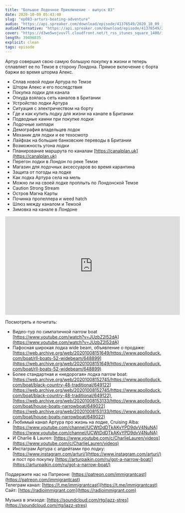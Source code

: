 ```yaml
---
title: "Большое Лодочное Приключение - выпуск 83"
date: 2020-10-09 05:43:40
slug: "ep083-arturs-boating-adventure"
audio: "https://api.spreaker.com/download/episode/41376549/2020_10_09_icast_ep083_arturs_boating_adventure.mp3"
audioAlternative: "https://api.spreaker.com/download/episode/41376549/2020_10_09_icast_ep083_arturs_boating_adventure.mp3"
cover: "https://d3wo5wojvuv7l.cloudfront.net/t_rss_itunes_square_1400/images.spreaker.com/original/6bcec17a98a71081eb560b6b19646c27.jpg"
length: 39496835
explicit: clean
tags: episode
---
```


Артур совершил свою самую большую покупку в жизни и теперь сплавляет ее по Темзе в сторону Лондона. Прямое включение с борта баржи во время шторма Алекс.
  
* Сплав новой лодки Артура по Темзе
* Шторм Алекс и его последствия  
* Покупка лодки для канала  
* Откуда взялась сеть каналов в Британии  
* Устройство лодки Артура  
* Ситуация с электричеством на борту  
* Где и как купить лодку для жизни на канале в Британии  
* Подводные камни при покупке лодки  
* Лодочные хиппари  
* Демография владельцев лодок  
* Механик для лодки и ее техосмотр  
* Лайфхак на большие банковские переводы в Британии  
* Возможность угона лодки  
* Планирование маршрута по каналам [https://canalplan.uk](https://canalplan.uk)  
* Перегон лодки в Лондон по реке Темзе  
* Магазин для лодочных аксессуаров во время карантина  
* Защита от погоды на лодке  
* Как лодка Артура села на мель  
* Можно ли на своей лодке проплыть по Лондонской Темзе  
* Caution Strong Stream  
* Остров Магна Карты  
* Починка пропеллера и weed hatch  
* Шлюз между каналом и Темзой  
* Зимовка на канале в Лондоне

<div class="fixed-aspect-wrapper">
  <iframe width="560" height="315" src="https://www.youtube.com/embed/-Z0loCcow8o" frameborder="0" allow="accelerometer; autoplay; clipboard-write; encrypted-media; gyroscope; picture-in-picture" allowfullscreen></iframe>
</div>
  
Посмотреть и почитать:
  
* Видео-тур по симпатичной narrow boat [https://www.youtube.com/watch?v=JUzbZ2l52dA](https://www.youtube.com/watch?v=JUzbZ2l52dA)  
* Пафосная широкая лодка wide beam, объявление о продаже: [https://web.archive.org/web/20201008151649/https://www.apolloduck.com/boat/rll-boats-52-widebeam/648899](https://web.archive.org/web/20201008151649/https://www.apolloduck.com/boat/rll-boats-52-widebeam/648899)  
* Более стандартная и «недорогая» лодка narrow boat: [https://web.archive.org/web/20201008152745/https://www.apolloduck.com/boat/black-country-48-traditional/649122](https://web.archive.org/web/20201008152745/https://www.apolloduck.com/boat/black-country-48-traditional/649122), [https://web.archive.org/web/20201008153133/https://www.apolloduck.com/boat/house-boats-narrowboat/649022](https://web.archive.org/web/20201008153133/https://www.apolloduck.com/boat/house-boats-narrowboat/649022)  
* Любимый канал Артура про жизнь на лодке, Cruising Alba: [https://www.youtube.com/channel/UCWtDdDTkAKvYPD9dvV4NuNA](https://www.youtube.com/channel/UCWtDdDTkAKvYPD9dvV4NuNA)  
* И Charlie & Lauren: [https://www.youtube.com/c/CharlieLauren/videos](https://www.youtube.com/c/CharlieLauren/videos)  
* Инстаграм Артура с апдейтами про лодку: [https://www.instagram.com/arturi/](https://www.instagram.com/arturi/) и пост про покупку [https://arturpaikin.com/ru/got-a-narrow-boat/](https://arturpaikin.com/ru/got-a-narrow-boat/)  
  
Поддержите нас на Патреоне: [https://patreon.com/immigrantcast](https://patreon.com/immigrantcast)  
Телеграм канал: [https://t.me/immigrantcast](https://t.me/immigrantcast)  
Сайт: [https://radioimmigrant.com](https://radioimmigrant.com)  
  
Музыка в эпизоде: [https://soundcloud.com/rtg/jazz-stres](https://soundcloud.com/rtg/jazz-stres)
